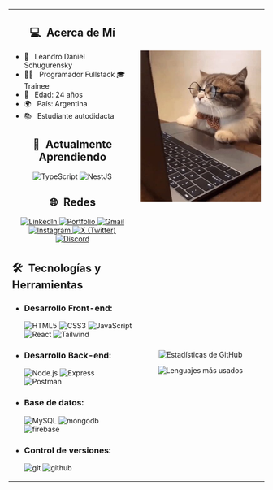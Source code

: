 

<table width="100%">
  <tr>
    <td width="50%" valign="top">
      <h2 align=center> 💻 &nbsp;Acerca de Mí </h2>
      <ul>
        <li>👤 &nbsp; Leandro Daniel Schugurensky</li>
        <li>👨‍💻 &nbsp; Programador Fullstack 🎓 Trainee</li>
        <li>🎂 &nbsp; Edad: 24 años</li>
        <li>🌍 &nbsp; País: Argentina</li>
        <li>📚 &nbsp; Estudiante autodidacta</li>
      </ul>
      <h2 align=center> 📖 &nbsp;Actualmente Aprendiendo </h2>
      <div align=center>
        <img src="https://img.shields.io/badge/TypeScript-007ACC?style=for-the-badge&logo=typescript&logoColor=white" alt="TypeScript">
        <img src="https://img.shields.io/badge/NestJS-E0234E?style=for-the-badge&logo=nestjs&logoColor=white" alt="NestJS">
      </div>
      <h2 align=center> 🌐 &nbsp;Redes </h2>
      <div align="center">
        <a href="https://www.linkedin.com/in/leandro-daniel-schugurensky-b464402a5/" target="_blank" rel="noopener noreferrer">
          <img src="https://img.shields.io/badge/LinkedIn-0077B5?style=for-the-badge&logo=linkedin&logoColor=white" alt="LinkedIn">
        </a>
         <a href="https://schugu-portfolio.netlify.app/home" target="_blank">
         <img src="https://img.shields.io/badge/Portfolio-ffcc50?style=for-the-badge&logo=gitlab&logoColor=black" alt="Portfolio">
        </a>
        <a href="mailto:leo.schugu@gmail.com" target="_blank" rel="noopener noreferrer">
          <img src="https://img.shields.io/badge/Gmail-D14836?style=for-the-badge&logo=gmail&logoColor=white" alt="Gmail">
        </a>
        <a href="https://www.instagram.com/leanschugu/" target="_blank" rel="noopener noreferrer">
          <img src="https://img.shields.io/badge/Instagram-E4405F?style=for-the-badge&logo=instagram&logoColor=white" alt="Instagram">
        </a>
        <a href="https://x.com/leansugus" target="_blank" rel="noopener noreferrer">
          <img src="https://img.shields.io/badge/Twitter-1DA1F2?style=for-the-badge&logo=x&logoColor=white&color=000000" alt="X (Twitter)">
        </a>
        <a href="https://discord.com/users/Schugu" target="_blank" rel="noopener noreferrer">
          <img src="https://img.shields.io/badge/Discord-7289DA?style=for-the-badge&logo=discord&logoColor=white" alt="Discord">
        </a>
      </div>
    </td>
    <td width="50%" align="center">
      <p>
        <a href="https://github.com/Schugu">
          <img src="Img/GatoProgramando.jpg" alt="Imagen de perfil" width="100%"/>
        </a>
      </p>
    </td>
  </tr>
  <tr>
    <td width="50%">
      <h2> 🛠 &nbsp;Tecnologías y Herramientas </h2>
      <ul>
        <li>
          <h3>Desarrollo Front-end:</h3>
          <img src="https://img.shields.io/badge/HTML5%20-%23E34F26.svg?style=for-the-badge&logo=html5&logoColor=white" alt="HTML5">
          <img src="https://img.shields.io/badge/CSS%20-%231572B6.svg?style=for-the-badge&logo=css3&logoColor=white" alt="CSS3">
          <img src="https://img.shields.io/badge/JavaScript%20-%23F7DF1E.svg?style=for-the-badge&logo=javascript&logoColor=black" alt="JavaScript">
          <img src="https://img.shields.io/badge/React-20232A?style=for-the-badge&logo=react&logoColor=61DAFB" alt="React">
          <img src="https://img.shields.io/badge/Tailwind-4392DB?style=for-the-badge&logo=tailwind-css&logoColor=white" alt="Tailwind">
        </li>
        <li>
          <h3>Desarrollo Back-end:</h3>
          <img src="https://img.shields.io/badge/Node.js-000000?style=for-the-badge&logo=node.js&logoColor=5fa04e" alt="Node.js">
          <img src="https://img.shields.io/badge/Express-white?style=for-the-badge&logo=express&logoColor=000000" alt="Express">
          <img src="https://img.shields.io/badge/Postman-FF6C37?style=for-the-badge&logo=postman&logoColor=white" alt="Postman">
        </li>
        <li>
          <h3>Base de datos:</h3>
          <img src="https://img.shields.io/badge/MySQL-4479A1?style=for-the-badge&logo=mysql&logoColor=white" alt="MySQL">
          <img src="https://img.shields.io/badge/MongoDB-4EA94B?style=for-the-badge&logo=mongodb&logoColor=white" alt="mongodb">
          <img src="https://img.shields.io/badge/Firebase-FFCA28?style=for-the-badge&logo=firebase&logoColor=black" alt="firebase">
        </li>
        <li>
          <h3>Control de versiones:</h3>
          <img src="https://img.shields.io/badge/Git-F05032?style=for-the-badge&logo=git&logoColor=white" alt="git">
          <img src="https://img.shields.io/badge/GitHub-181717?style=for-the-badge&logo=github&logoColor=white" alt="github">
        </li>
      </ul>
    </td>
    <td width="50%">
      <p align="center">
        <img width="100%" src="https://github-readme-stats-eight-theta.vercel.app/api?username=Schugu&show_icons=true&theme=algolia&include_all_commits=true&count_private=true" alt="Estadísticas de GitHub"/>
      </p>
      <p align="center">
        <img width="100%" src="https://github-readme-stats.vercel.app/api/top-langs/?username=Schugu&theme=algolia&layout=compact" alt="Lenguajes más usados"/>
      </p>
    </td>
  </tr>
</table>
